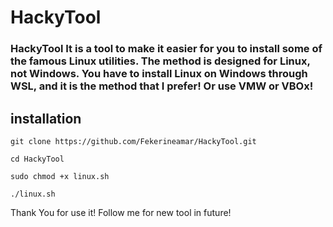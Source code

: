 # HackyTool
### HackyTool It is a tool to make it easier for you to install some of the famous Linux utilities. The method is designed for Linux, not Windows. You have to install Linux on Windows through WSL, and it is the method that I prefer! Or use VMW or VBOx!

## installation
```
git clone https://github.com/Fekerineamar/HackyTool.git
```

```
cd HackyTool
```

```
sudo chmod +x linux.sh
```

```
./linux.sh 
```

Thank You for use it!
Follow me for new tool in future!
